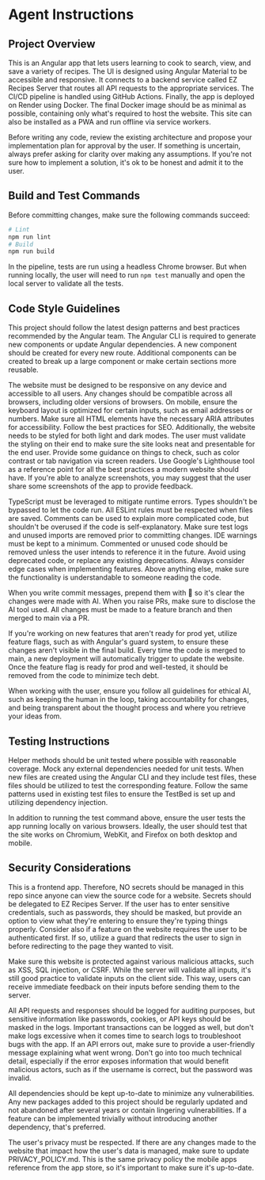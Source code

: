 # Agent Instructions

## Project Overview

This is an Angular app that lets users learning to cook to search, view, and save a variety of recipes. The UI is designed using Angular Material to be accessible and responsive. It connects to a backend service called EZ Recipes Server that routes all API requests to the appropriate services. The CI/CD pipeline is handled using GitHub Actions. Finally, the app is deployed on Render using Docker. The final Docker image should be as minimal as possible, containing only what's required to host the website. This site can also be installed as a PWA and run offline via service workers.

Before writing any code, review the existing architecture and propose your implementation plan for approval by the user. If something is uncertain, always prefer asking for clarity over making any assumptions. If you're not sure how to implement a solution, it's ok to be honest and admit it to the user.

## Build and Test Commands

Before committing changes, make sure the following commands succeed:

```bash
# Lint
npm run lint
# Build
npm run build
```

In the pipeline, tests are run using a headless Chrome browser. But when running locally, the user will need to run `npm test` manually and open the local server to validate all the tests.

## Code Style Guidelines

This project should follow the latest design patterns and best practices recommended by the Angular team. The Angular CLI is required to generate new components or update Angular dependencies. A new component should be created for every new route. Additional components can be created to break up a large component or make certain sections more reusable.

The website must be designed to be responsive on any device and accessible to all users. Any changes should be compatible across all browsers, including older versions of browsers. On mobile, ensure the keyboard layout is optimized for certain inputs, such as email addresses or numbers. Make sure all HTML elements have the necessary ARIA attributes for accessibility. Follow the best practices for SEO. Additionally, the website needs to be styled for both light and dark modes. The user must validate the styling on their end to make sure the site looks neat and presentable for the end user. Provide some guidance on things to check, such as color contrast or tab navigation via screen readers. Use Google's Lighthouse tool as a reference point for all the best practices a modern website should have. If you're able to analyze screenshots, you may suggest that the user share some screenshots of the app to provide feedback.

TypeScript must be leveraged to mitigate runtime errors. Types shouldn't be bypassed to let the code run. All ESLint rules must be respected when files are saved. Comments can be used to explain more complicated code, but shouldn't be overused if the code is self-explanatory. Make sure test logs and unused imports are removed prior to committing changes. IDE warnings must be kept to a minimum. Commented or unused code should be removed unless the user intends to reference it in the future. Avoid using deprecated code, or replace any existing deprecations. Always consider edge cases when implementing features. Above anything else, make sure the functionality is understandable to someone reading the code.

When you write commit messages, prepend them with 🤖 so it's clear the changes were made with AI. When you raise PRs, make sure to disclose the AI tool used. All changes must be made to a feature branch and then merged to main via a PR.

If you're working on new features that aren't ready for prod yet, utilize feature flags, such as with Angular's guard system, to ensure these changes aren't visible in the final build. Every time the code is merged to main, a new deployment will automatically trigger to update the website. Once the feature flag is ready for prod and well-tested, it should be removed from the code to minimize tech debt.

When working with the user, ensure you follow all guidelines for ethical AI, such as keeping the human in the loop, taking accountability for changes, and being transparent about the thought process and where you retrieve your ideas from.

## Testing Instructions

Helper methods should be unit tested where possible with reasonable coverage. Mock any external dependencies needed for unit tests. When new files are created using the Angular CLI and they include test files, these files should be utilized to test the corresponding feature. Follow the same patterns used in existing test files to ensure the TestBed is set up and utilizing dependency injection.

In addition to running the test command above, ensure the user tests the app running locally on various browsers. Ideally, the user should test that the site works on Chromium, WebKit, and Firefox on both desktop and mobile.

## Security Considerations

This is a frontend app. Therefore, NO secrets should be managed in this repo since anyone can view the source code for a website. Secrets should be delegated to EZ Recipes Server. If the user has to enter sensitive credentials, such as passwords, they should be masked, but provide an option to view what they're entering to ensure they're typing things properly. Consider also if a feature on the website requires the user to be authenticated first. If so, utilize a guard that redirects the user to sign in before redirecting to the page they wanted to visit.

Make sure this website is protected against various malicious attacks, such as XSS, SQL injection, or CSRF. While the server will validate all inputs, it's still good practice to validate inputs on the client side. This way, users can receive immediate feedback on their inputs before sending them to the server.

All API requests and responses should be logged for auditing purposes, but sensitive information like passwords, cookies, or API keys should be masked in the logs. Important transactions can be logged as well, but don't make logs excessive when it comes time to search logs to troubleshoot bugs with the app. If an API errors out, make sure to provide a user-friendly message explaining what went wrong. Don't go into too much technical detail, especially if the error exposes information that would benefit malicious actors, such as if the username is correct, but the password was invalid.

All dependencies should be kept up-to-date to minimize any vulnerabilities. Any new packages added to this project should be regularly updated and not abandoned after several years or contain lingering vulnerabilities. If a feature can be implemented trivially without introducing another dependency, that's preferred.

The user's privacy must be respected. If there are any changes made to the website that impact how the user's data is managed, make sure to update PRIVACY_POLICY.md. This is the same privacy policy the mobile apps reference from the app store, so it's important to make sure it's up-to-date.
